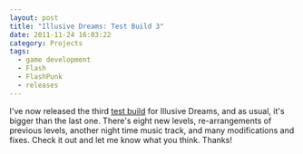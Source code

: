 ```yaml
---
layout: post
title: "Illusive Dreams: Test Build 3"
date: 2011-11-24 16:03:22
category: Projects
tags:
  - game development
  - Flash
  - FlashPunk
  - releases
---
```


I've now released the third [test build](/games/illusive-dreams/test) for Illusive Dreams, and as usual, it's bigger than the last one. There's eight new levels, re-arrangements of previous levels, another night time music track, and many modifications and fixes. Check it out and let me know what you think. Thanks!
